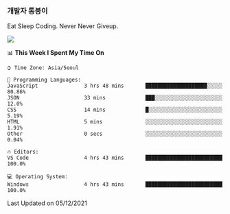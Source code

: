 ### 개발자 통붕이
Eat Sleep Coding.
Never Never Giveup.

<img src="https://github-readme-stats.vercel.app/api/top-langs/?username=tiaz0128&layout=compact" />

<br/>

<!--START_SECTION:waka-->
📊 **This Week I Spent My Time On** 

```text
⌚︎ Time Zone: Asia/Seoul

💬 Programming Languages: 
JavaScript               3 hrs 48 mins       ████████████████████░░░░░   80.86% 
JSON                     33 mins             ███░░░░░░░░░░░░░░░░░░░░░░   12.0% 
CSS                      14 mins             █░░░░░░░░░░░░░░░░░░░░░░░░   5.19% 
HTML                     5 mins              ░░░░░░░░░░░░░░░░░░░░░░░░░   1.91% 
Other                    0 secs              ░░░░░░░░░░░░░░░░░░░░░░░░░   0.04%

🔥 Editors: 
VS Code                  4 hrs 43 mins       █████████████████████████   100.0%

💻 Operating System: 
Windows                  4 hrs 43 mins       █████████████████████████   100.0%

```


 Last Updated on 05/12/2021
<!--END_SECTION:waka-->
